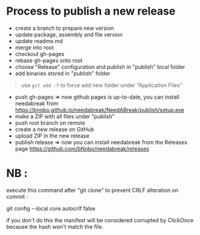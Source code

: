 # Process to publish a new release

- create a branch to prepare new version
- update package, assembly and file version
- update readme.md
- merge into root
- checkout gh-pages
- rebase gh-pages onto root
- choose "Release" configuration and publish in "publish" local folder
- add binaries stored in "publish" folder 
> use `git add -f` to force add new folder under "Application Files"
- push gh-pages => now github pages is up-to-date, you can install needabreak from https://bnobo.github.io/needabreak/NeedABreak/publish/setup.exe
- make a ZIP with all files under "publish"
- push root branch on remote
- create a new release on GitHub
- upload ZIP in the new release
- publish release => now you can install needabreak from the Releases page https://github.com/bNobo/needabreak/releases

# NB :

execute this command after "git clone" to prevent CRLF alteration on commit :

git config --local core.autocrlf false

if you don't do this the manifest will be considered corrupted by ClickOnce because the hash won't match the file.
